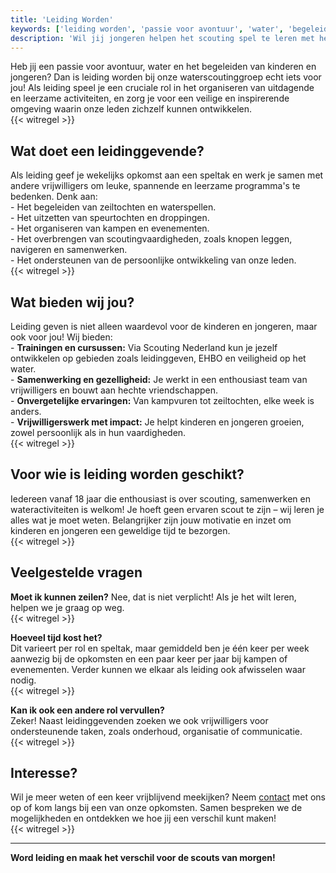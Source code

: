 ```yaml
---
title: 'Leiding Worden'
keywords: ['leiding worden', 'passie voor avontuur', 'water', 'begeleiden van kinderen', 'begeleiden van jongeren', 'organiseren van activiteiten', 'waterscoutinggroep', 'leidinggevende', 'ontwikkeling', 'persoonlijke ontwikkeling', 'vrijwilligerswerk', 'scouting leiding worden', 'programma maken']
description: 'Wil jij jongeren helpen het scouting spel te leren met het maken van leuke programma&#39;s en activiteiten? Kom jij het leidingteam bij TIBRAG versterken? Kijk hier wat wij jou kunnen bieden!'
---
```


Heb jij een passie voor avontuur, water en het begeleiden van kinderen en jongeren? Dan is leiding worden bij onze waterscoutinggroep echt iets voor jou! Als leiding speel je een cruciale rol in het organiseren van uitdagende en leerzame activiteiten, en zorg je voor een veilige en inspirerende omgeving waarin onze leden zichzelf kunnen ontwikkelen.  
{{< witregel >}}

## Wat doet een leidinggevende?

Als leiding geef je wekelijks opkomst aan een speltak en werk je samen met andere vrijwilligers om leuke, spannende en leerzame programma's te bedenken. Denk aan:  
\- Het begeleiden van zeiltochten en waterspellen.  
\- Het uitzetten van speurtochten en droppingen.  
\- Het organiseren van kampen en evenementen.  
\- Het overbrengen van scoutingvaardigheden, zoals knopen leggen, navigeren en samenwerken.  
\- Het ondersteunen van de persoonlijke ontwikkeling van onze leden.  
{{< witregel >}}

## Wat bieden wij jou?  

Leiding geven is niet alleen waardevol voor de kinderen en jongeren, maar ook voor jou! Wij bieden:  
\- **Trainingen en cursussen:** Via Scouting Nederland kun je jezelf ontwikkelen op gebieden zoals leidinggeven, EHBO en veiligheid op het water.  
\- **Samenwerking en gezelligheid:** Je werkt in een enthousiast team van vrijwilligers en bouwt aan hechte vriendschappen.  
\- **Onvergetelijke ervaringen:** Van kampvuren tot zeiltochten, elke week is anders.  
\- **Vrijwilligerswerk met impact:** Je helpt kinderen en jongeren groeien, zowel persoonlijk als in hun vaardigheden.  
{{< witregel >}}

## Voor wie is leiding worden geschikt?  

Iedereen vanaf 18 jaar die enthousiast is over scouting, samenwerken en wateractiviteiten is welkom! Je hoeft geen ervaren scout te zijn – wij leren je alles wat je moet weten. Belangrijker zijn jouw motivatie en inzet om kinderen en jongeren een geweldige tijd te bezorgen.  
{{< witregel >}}

## Veelgestelde vragen

**Moet ik kunnen zeilen?**
Nee, dat is niet verplicht! Als je het wilt leren, helpen we je graag op weg.  
{{< witregel >}}

**Hoeveel tijd kost het?**  
Dit varieert per rol en speltak, maar gemiddeld ben je één keer per week aanwezig bij de opkomsten en een paar keer per jaar bij kampen of evenementen. Verder kunnen we elkaar als leiding ook afwisselen waar nodig.  
{{< witregel >}}

**Kan ik ook een andere rol vervullen?**  
Zeker! Naast leidinggevenden zoeken we ook vrijwilligers voor ondersteunende taken, zoals onderhoud, organisatie of communicatie.  
{{< witregel >}}

## Interesse?  

Wil je meer weten of een keer vrijblijvend meekijken? Neem [contact](/contact/) met ons op of kom langs bij een van onze opkomsten. Samen bespreken we de mogelijkheden en ontdekken we hoe jij een verschil kunt maken!  
{{< witregel >}}

---

**Word leiding en maak het verschil voor de scouts van morgen!**  
